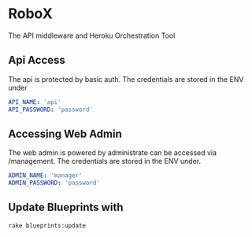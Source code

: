 # RoboX

The API middleware and Heroku Orchestration Tool

## Api Access
The api is protected by basic auth. The credentials are stored in the ENV under 
```yaml
API_NAME: 'api'
API_PASSWORD: 'password'
```

## Accessing Web Admin
The web admin is powered by administrate can be accessed via /management. The credentials are stored in the ENV under.

```yaml
ADMIN_NAME: 'manager'
ADMIN_PASSWORD: 'password'
```

## Update Blueprints with
```bash
rake blueprints:update 
```

